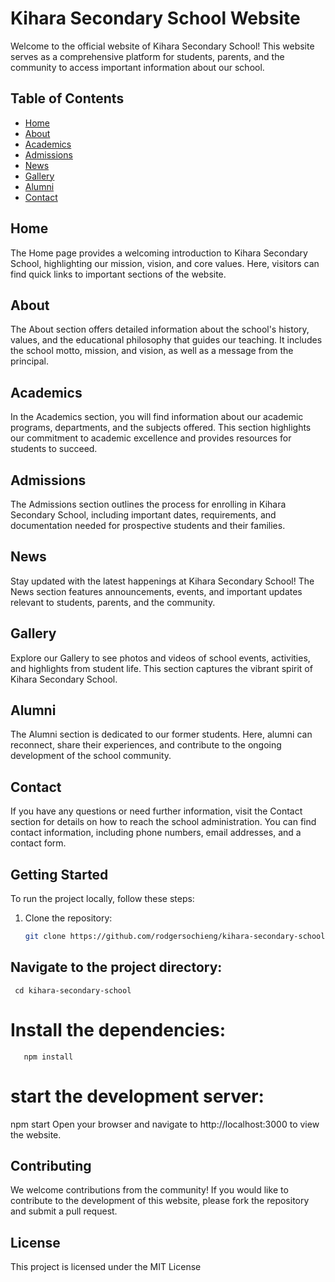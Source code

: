 # Kihara Secondary School Website

Welcome to the official website of Kihara Secondary School! This website serves as a comprehensive platform for students, parents, and the community to access important information about our school. 

## Table of Contents

- [Home](#home)
- [About](#about)
- [Academics](#academics)
- [Admissions](#admissions)
- [News](#news)
- [Gallery](#gallery)
- [Alumni](#alumni)
- [Contact](#contact)

## Home

The Home page provides a welcoming introduction to Kihara Secondary School, highlighting our mission, vision, and core values. Here, visitors can find quick links to important sections of the website.

## About

The About section offers detailed information about the school's history, values, and the educational philosophy that guides our teaching. It includes the school motto, mission, and vision, as well as a message from the principal.

## Academics

In the Academics section, you will find information about our academic programs, departments, and the subjects offered. This section highlights our commitment to academic excellence and provides resources for students to succeed.

## Admissions

The Admissions section outlines the process for enrolling in Kihara Secondary School, including important dates, requirements, and documentation needed for prospective students and their families.

## News

Stay updated with the latest happenings at Kihara Secondary School! The News section features announcements, events, and important updates relevant to students, parents, and the community.

## Gallery

Explore our Gallery to see photos and videos of school events, activities, and highlights from student life. This section captures the vibrant spirit of Kihara Secondary School.

## Alumni

The Alumni section is dedicated to our former students. Here, alumni can reconnect, share their experiences, and contribute to the ongoing development of the school community.

## Contact

If you have any questions or need further information, visit the Contact section for details on how to reach the school administration. You can find contact information, including phone numbers, email addresses, and a contact form.

## Getting Started

To run the project locally, follow these steps:

1. Clone the repository:
   ```bash
   git clone https://github.com/rodgersochieng/kihara-secondary-school.git

## Navigate to the project directory:

     cd kihara-secondary-school
# Install the dependencies:

       npm install
# start the development server:

npm start
Open your browser and navigate to http://localhost:3000 to view the website.

## Contributing
We welcome contributions from the community! If you would like to contribute to the development of this website, please fork the repository and submit a pull request.

## License
This project is licensed under the MIT License

